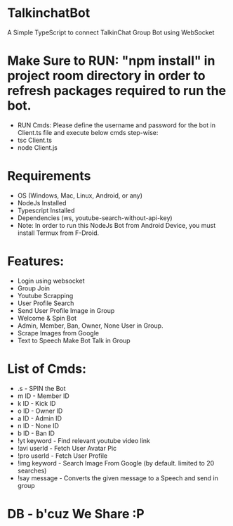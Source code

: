# TalkinchatBot
A Simple TypeScript to connect TalkinChat Group Bot using WebSocket

# Make Sure to RUN: "npm install" in project room directory in order to refresh packages required to run the bot.

- RUN Cmds: Please define the username and password for the bot in Client.ts file and execute below cmds step-wise: 
- tsc Client.ts
- node Client.js

# Requirements
- OS (Windows, Mac, Linux, Android, or any)
- NodeJs Installed
- Typescript Installed
- Dependencies (ws, youtube-search-without-api-key)
- Note: In order to run this NodeJs Bot from Android Device, you must install Termux from F-Droid.

# Features:

- Login using websocket
- Group Join
- Youtube Scrapping
- User Profile Search
- Send User Profile Image in Group
- Welcome & Spin Bot
- Admin, Member, Ban, Owner, None User in Group.
- Scrape Images from Google
- Text to Speech Make Bot Talk in Group


# List of Cmds:
- .s    -  SPIN the Bot
- m ID  -  Member ID
- k ID  -  Kick ID
- o ID  -  Owner ID
- a ID  -  Admin ID
- n ID  -  None ID
- b ID  -  Ban ID
- !yt keyword  -  Find relevant youtube video link
- !avi userId  -  Fetch User Avatar Pic
- !pro userId  -  Fetch User Profile
- !img keyword - Search Image From Google (by default. limited to 20 searches)
- !say message - Converts the given message to a Speech and send in group

# DB - b'cuz We Share :P
